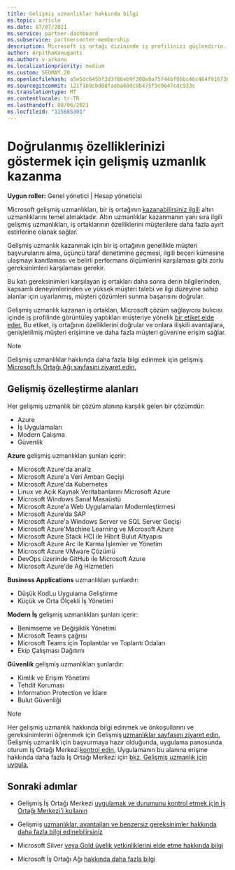 ```yaml
---
title: Gelişmiş uzmanlıklar hakkında bilgi
ms.topic: article
ms.date: 07/07/2021
ms.service: partner-dashboard
ms.subservice: partnercenter-membership
description: Microsoft iş ortağı dizininde iş profilinizi güçlendirin. Mevcut Gold ve Silver yetkinlikleri ile elde etmek için ileri düzey uzmanlıklar hakkında bilgi alın.
author: ArpithaKanuganti
ms.author: v-arkanu
ms.localizationpriority: medium
ms.custom: SEOMAY.20
ms.openlocfilehash: a5e5dc645bf3d3f86eb9f308e0a75f44bf86bc46c464f916736b067539355ac9
ms.sourcegitcommit: 121f1b9cbd88faeba60dc9b475f9c0647cdc933c
ms.translationtype: MT
ms.contentlocale: tr-TR
ms.lasthandoff: 08/06/2021
ms.locfileid: "115685301"
---
```

# <a name="earn-an-advanced-specialization-to-showcase-your-validated-capabilities"></a>Doğrulanmış özelliklerinizi göstermek için gelişmiş uzmanlık kazanma

**Uygun roller:** Genel yönetici | Hesap yöneticisi

Microsoft gelişmiş uzmanlıkları, bir iş ortağının [kazanabilirsiniz ilgili](learn-about-competencies.md) altın uzmanlıklarını temel almaktadır. Altın uzmanlıklar kazanmanın yanı sıra ilgili gelişmiş uzmanlıkları, iş ortaklarının özelliklerini müşterilere daha fazla ayırt estirlerine olanak sağlar.

Gelişmiş uzmanlık kazanmak için bir iş ortağının genellikle müşteri başvurularını alma, üçüncü taraf denetimine geçmesi, ilgili beceri kümesine ulaşmayı kanıtlaması ve belirli performans ölçümlerini karşılaması gibi zorlu gereksinimleri karşılaması gerekir.

Bu katı gereksinimleri karşılayan iş ortakları daha sonra derin bilgilerinden, kapsamlı deneyimlerinden ve yüksek müşteri talebi ve ilgi düzeyine sahip alanlar için uyarlanmış, müşteri çözümleri sunma başarısını doğrular.

Gelişmiş uzmanlık kazanan iş ortakları, Microsoft çözüm sağlayıcısı bulıcısı içinde iş profilinde görüntüley yaptıkları müşteriye yönelik [bir etiket elde eder.](https://www.microsoft.com/solution-providers/home) Bu etiket, iş ortağının özelliklerini doğrular ve onlara ilişkili avantajlara, genişletilmiş müşteri erişimine ve daha fazla müşteri güvenine erişim sağlar.

> [!NOTE]
> Gelişmiş uzmanlıklar hakkında daha fazla bilgi edinmek için gelişmiş [Microsoft İş Ortağı Ağı sayfasını ziyaret edin.](https://partner.microsoft.com/membership/advanced-specialization)

## <a name="advanced-specialization-areas"></a>Gelişmiş özelleştirme alanları

Her gelişmiş uzmanlık bir çözüm alanına karşılık gelen bir çözümdür:

- Azure
- İş Uygulamaları
- Modern Çalışma
- Güvenlik

**Azure** gelişmiş uzmanlıkları şunları içerir:

- Microsoft Azure'da analiz
- Microsoft Azure'a Veri Ambarı Geçişi
- Microsoft Azure'da Kubernetes
- Linux ve Açık Kaynak Veritabanlarını Microsoft Azure
- Microsoft Windows Sanal Masaüstü
- Microsoft Azure'a Web Uygulamaları Modernleştirmesi
- Microsoft Azure’da SAP
- Microsoft Azure'a Windows Server ve SQL Server Geçişi
- Microsoft Azure'Machine Learning ve Microsoft Azure
- Microsoft Azure Stack HCI ile Hibrit Bulut Altyapısı
- Microsoft Azure Arc ile Karma İşlemler ve Yönetim
- Microsoft Azure VMware Çözümü
- DevOps üzerinde GitHub ile Microsoft Azure
- Microsoft Azure'de Ağ Hizmetleri


**Business Applications** uzmanlıkları şunlardır:

- Düşük KodLu Uygulama Geliştirme
- Küçük ve Orta Ölçekli İş Yönetimi

**Modern İş** gelişmiş uzmanlıkları şunları içerir:

- Benimseme ve Değişiklik Yönetimi
- Microsoft Teams çağrısı
- Microsoft Teams için Toplantılar ve Toplantı Odaları
- Ekip Çalışması Dağıtımı

**Güvenlik** gelişmiş uzmanlıkları şunlardır:

- Kimlik ve Erişim Yönetimi
- Tehdit Koruması
- Information Protection ve İdare
- Bulut Güvenliği

> [!NOTE]
> Her gelişmiş uzmanlık hakkında bilgi edinmek ve önkoşullarını ve gereksinimlerini öğrenmek için Gelişmiş [uzmanlıklar sayfasını ziyaret edin.](https://partner.microsoft.com/membership/advanced-specialization) Gelişmiş uzmanlık için başvurmaya hazır olduğunda, uygulama panosunda oturum İş Ortağı Merkezi [kontrol edin.](https://partner.microsoft.com/dashboard) Uygulamanın bu alanına erişme hakkında daha fazla İş Ortağı Merkezi için [bkz. Gelişmiş uzmanlık için uygula.](advanced-specializations-apply.md)

## <a name="next-steps"></a>Sonraki adımlar

- Gelişmiş İş Ortağı Merkezi [uygulamak ve durumunu kontrol etmek için İş Ortağı Merkezi'i kullanın](advanced-specializations-apply.md)

- Gelişmiş [uzmanlıklar, avantajları ve benzersiz gereksinimler hakkında daha fazla bilgi edinebilirsiniz](https://partner.microsoft.com/membership/advanced-specialization)

- Microsoft Silver [veya Gold üyelik yetkinliklerini elde etme hakkında bilgi](learn-about-competencies.md)

- Microsoft İş Ortağı Ağı [hakkında daha fazla bilgi](https://partner.microsoft.com/membership/competencies)
